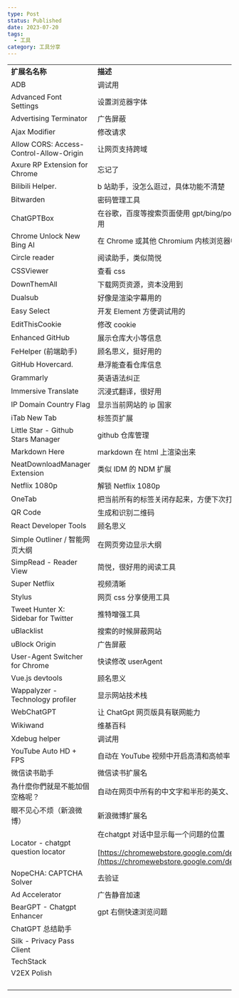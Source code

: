 ```yaml
---
type: Post
status: Published
date: 2023-07-20
tags:
  - 工具
category: 工具分享
---
```

  

|   |   |
|---|---|
|**扩展名名称**|**描述**|
|ADB|调试用|
|Advanced Font Settings|设置浏览器字体|
|Advertising Terminator|广告屏蔽|
|Ajax Modifier|修改请求|
|Allow CORS: Access-Control-Allow-Origin|让网页支持跨域|
|Axure RP Extension for Chrome|忘记了|
|Bilibili Helper.|b 站助手，没怎么逛过，具体功能不清楚|
|Bitwarden|密码管理工具|
|ChatGPTBox|在谷歌，百度等搜索页面使用 gpt/bing/poe 等等，github, 微信公众号，知乎等都可以用|
|Chrome Unlock New Bing AI|在 Chrome 或其他 Chromium 内核浏览器中使用 New Bing AI|
|Circle reader|阅读助手，类似简悦|
|CSSViewer|查看 css|
|DownThemAll|下载网页资源，资本没用到|
|Dualsub|好像是渲染字幕用的|
|Easy Select|开发 Element 方便调试用的|
|EditThisCookie|修改 cookie|
|Enhanced GitHub|展示仓库大小等信息|
|FeHelper (前端助手)|顾名思义，挺好用的|
|GitHub Hovercard.|悬浮能查看仓库信息|
|Grammarly|英语语法纠正|
|Immersive Translate|沉浸式翻译，很好用|
|IP Domain Country Flag|显示当前网站的 ip 国家|
|iTab New Tab|标签页扩展|
|Little Star - Github Stars Manager|github 仓库管理|
|Markdown Here|markdown 在 html 上渲染出来|
|NeatDownloadManager Extension|类似 IDM 的 NDM 扩展|
|Netflix 1080p|解锁 Netflix 1080p|
|OneTab|把当前所有的标签关闭存起来，方便下次打开|
|QR Code|生成和识别二维码|
|React Developer Tools|顾名思义|
|Simple Outliner / 智能网页大纲|在网页旁边显示大纲|
|SimpRead - Reader View|简悦，很好用的阅读工具|
|Super Netflix|视频清晰|
|Stylus|网页 css 分享使用工具|
|Tweet Hunter X: Sidebar for Twitter|推特增强工具|
|uBlacklist|搜索的时候屏蔽网站|
|uBlock Origin|广告屏蔽|
|User-Agent Switcher for Chrome|快读修改 userAgent|
|Vue.js devtools|顾名思义|
|Wappalyzer - Technology profiler|显示网站技术栈|
|WebChatGPT|让 ChatGpt 网页版具有联网能力|
|Wikiwand|维基百科|
|Xdebug helper|调试用|
|YouTube Auto HD + FPS|自动在 YouTube 视频中开启高清和高帧率|
|微信读书助手|微信读书扩展名|
|為什麼你們就是不能加個空格呢？|自动在网页中所有的中文字和半形的英文、数字、符号之间插入空白|
|眼不见心不烦（新浪微博）|新浪微博扩展名|
|Locator - chatgpt question locator|在chatgpt 对话中显示每一个问题的位置  <br>  <br>[https://chromewebstore.google.com/detail/gdojaklebiimihgaggfmkpflepmehbfb](https://chromewebstore.google.com/detail/gdojaklebiimihgaggfmkpflepmehbfb)|
|NopeCHA: CAPTCHA Solver|去验证|
|Ad Accelerator|广告静音加速|
|BearGPT - Chatgpt Enhancer|gpt 右侧快速浏览问题|
|ChatGPT 总结助手||
|Silk - Privacy Pass Client||
|TechStack||
|V2EX Polish||
|||
|||
|||
|||